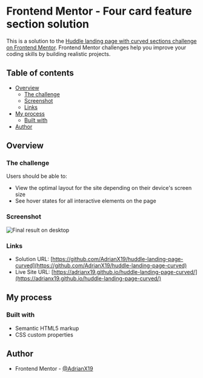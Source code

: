 # Frontend Mentor - Four card feature section solution

This is a solution to the [Huddle landing page with curved sections challenge on Frontend Mentor](https://www.frontendmentor.io/challenges/huddle-landing-page-with-curved-sections-5ca5ecd01e82137ec91a50f2). Frontend Mentor challenges help you improve your coding skills by building realistic projects.

## Table of contents

- [Overview](#overview)
  - [The challenge](#the-challenge)
  - [Screenshot](#screenshot)
  - [Links](#links)
- [My process](#my-process)
  - [Built with](#built-with)
- [Author](#author)

## Overview

### The challenge

Users should be able to:

- View the optimal layout for the site depending on their device's screen size
- See hover states for all interactive elements on the page

### Screenshot

![Final result on desktop](./final-result/desktop-final.PNG)

### Links

- Solution URL: [https://github.com/AdrianX19/huddle-landing-page-curved](https://github.com/AdrianX19/huddle-landing-page-curved)
- Live Site URL: [https://adrianx19.github.io/huddle-landing-page-curved/](https://adrianx19.github.io/huddle-landing-page-curved/)

## My process

### Built with

- Semantic HTML5 markup
- CSS custom properties

## Author

- Frontend Mentor - [@AdrianX19](https://www.frontendmentor.io/profile/AdrianX19)
